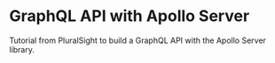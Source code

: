 # GraphQL API with Apollo Server
Tutorial from PluralSight to build a GraphQL API with the Apollo Server library.
